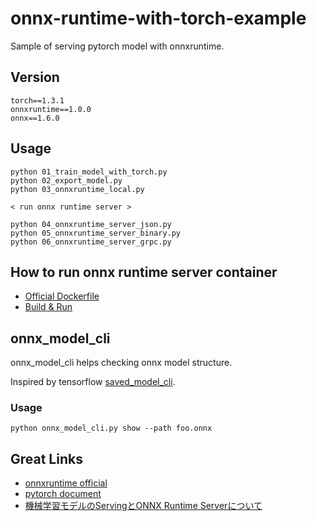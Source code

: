 # onnx-runtime-with-torch-example
Sample of serving pytorch model with onnxruntime.

## Version
```
torch==1.3.1
onnxruntime==1.0.0
onnx==1.6.0
```

## Usage
```
python 01_train_model_with_torch.py 
python 02_export_model.py
python 03_onnxruntime_local.py

< run onnx runtime server >

python 04_onnxruntime_server_json.py
python 05_onnxruntime_server_binary.py
python 06_onnxruntime_server_grpc.py
```

## How to run onnx runtime server container
- [Official Dockerfile](https://github.com/microsoft/onnxruntime/blob/master/dockerfiles/Dockerfile.server)
- [Build & Run](https://github.com/microsoft/onnxruntime/blob/master/dockerfiles/Dockerfile.server)

## onnx_model_cli
onnx_model_cli helps checking onnx model structure.

Inspired by tensorflow [saved_model_cli](https://www.tensorflow.org/guide/saved_model#details_of_the_savedmodel_command_line_interface).

### Usage
```
python onnx_model_cli.py show --path foo.onnx
```

## Great Links
- [onnxruntime official](https://github.com/microsoft/onnxruntime)
- [pytorch document](https://pytorch.org/docs/stable/onnx.html)
- [機械学習モデルのServingとONNX Runtime Serverについて](https://qiita.com/lain21/items/4d68ee30b7fd497453d4)